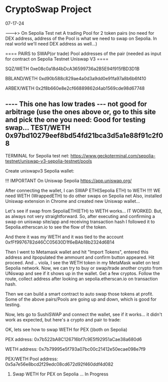 # CryptoSwap Project

07-17-24

--->>
On Sepolia Test net A trading Pool for 2 token pairs (no need for DEX address, address of the Pool is what we need to swap on Sepolia. In real world we'll need DEX address as well...)


==== PAIRS to SWAP(or trade) Pool addresses of the pair (needed as input for contract on Sepolia Testnet Uniswap V3 ====


SQZ/WETH
0xe08c0a18d4bDcA36599736a2B5E94f915fBD3D1B

BBLAND/WETH
0xd90b588c829ae4a0d3a9dd0e91fa97a8b6b6f410

ARBEX/WETH
0x2f8b660e8e2cf66889862d4ab1569cde98d67748

---- This one has low trades --- not good for arbitrage (use the ones above or, go to this site and pick the one you need:
Good for testing swap... 
TEST/WETH
0x97bd10279eef8bd54fd21bca3d5a1e88f91c2f08
-----------------


TERMINAL for Sepolia test net:
https://www.geckoterminal.com/sepolia-testnet/uniswap-v3-sepolia-testnet/pools

Create uniswapv3 Sepolia wallet:

!!! IMPORTANT 
On Uniswap Sepolia
https://app.uniswap.org/

After connecting the wallet, I can SWAP ETH(Sepolia ETH) to WETH !!!! WE need WETH (WrappedETH) to do other swaps on Sepolia net
Also, installed Uniswap extension in Chrome and created new Uniswap wallet...

Let's see if swap from SepoliaETH(ETH) to WETH works... IT WORKED.
But, as always not very straightforward. So, after executing and confirming a swap on uniswap site/app and receiving transaction hash
I followed it to Sepolia.etherscan.io to see the flow of the token.

And there it was my WETH and it was tied to the account 0xfFf9976782d46CC05630D1f6eBAb18b2324d6B14

Then I went to Metamask wallet and hit "Import Tokens", entered this address and itpopulated the ammount and confirm button appeared. Hit proceed.
And .. viola, I see the WETH token in my MetaMask wallet on test Sepolia network. Now, we can try to buy or swap/trade another crypto from UNiswap and 
see if it shows up in the wallet. Get a few cryptos. Follow the route, collect address after looking an sepolia.etherscan.io on transaction hash.

Then we can build a smart contract to auto swap those tokens at profit. Some of the above pairs/Pools are going up and down, which is good for testing.

Now, lets go to SushiSWAP and connect the wallet, see if it works... it didn't work as expected, but here's a crypto and pair to trade:



OK, lets see how to swap WETH for PEX ()both on Sepolia)

PEX address:
0x7b522bA8C126716bf7c9E5f92951aCae38a680d6

WETH address:
0x7b79995e5f793a07bc00c21412e50ecae098e7f9


PEX/WETH Pool address:
0x5a7e56e8bcd2f29edc08cd672d92f460ddf4d082

1. Swap WETH for PEX on Sepolia ... In Progress
